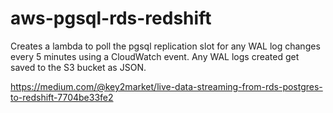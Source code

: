 # aws-pgsql-rds-redshift

Creates a lambda to poll the pgsql replication slot for any WAL log changes every 5 minutes using a CloudWatch event. Any WAL logs created get saved to the S3 bucket as JSON.

https://medium.com/@key2market/live-data-streaming-from-rds-postgres-to-redshift-7704be33fe2
